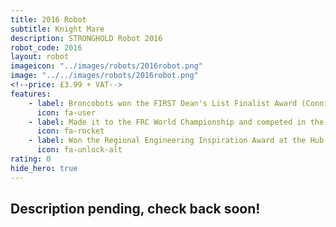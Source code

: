 ```yaml
---
title: 2016 Robot
subtitle: Knight Mare 
description: STRONGHOLD Robot 2016
robot_code: 2016
layout: robot
imageicon: "../images/robots/2016robot.png"
image: "../../images/robots/2016robot.png"
<!--price: £3.99 + VAT-->
features:
    - label: Broncobots won the FIRST Dean's List Finalist Award (Connie Wentworth)
      icon: fa-user
    - label: Made it to the FRC World Championship and competed in the Carson Division
      icon: fa-rocket 
    - label: Won the Regional Engineering Inspiration Award at the Hub City Regional
      icon: fa-unlock-alt
rating: 0
hide_hero: true
---
```


<h2>Description pending, check back soon!</h2>
